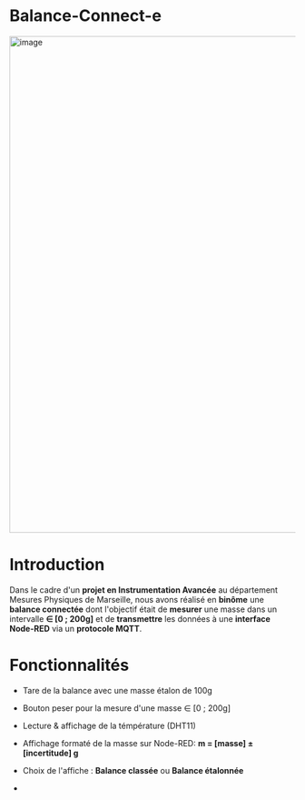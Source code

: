 # Balance-Connect-e

<img width="2868" height="874" alt="image" src="https://github.com/user-attachments/assets/f7682111-006a-4866-8290-25ec8bca5528" />

# Introduction

  Dans le cadre d'un **projet en Instrumentation Avancée** au département Mesures Physiques de Marseille, nous avons réalisé en **binôme** une **balance connectée** dont l'objectif était de **mesurer** une masse dans un intervalle **∈ [0 ; 200g]** et de **transmettre** les données à une **interface Node-RED** via un **protocole MQTT**.

# Fonctionnalités 

- Tare de la balance avec une masse étalon de 100g
  
- Bouton peser pour la mesure d'une masse ∈ [0 ; 200g]
  
- Lecture & affichage de la témpérature (DHT11)
  
- Affichage formaté de la masse sur Node-RED: **m = [masse] ± [incertitude] g**
  
- Choix de l'affiche : **Balance classée** ou **Balance étalonnée**

- 

